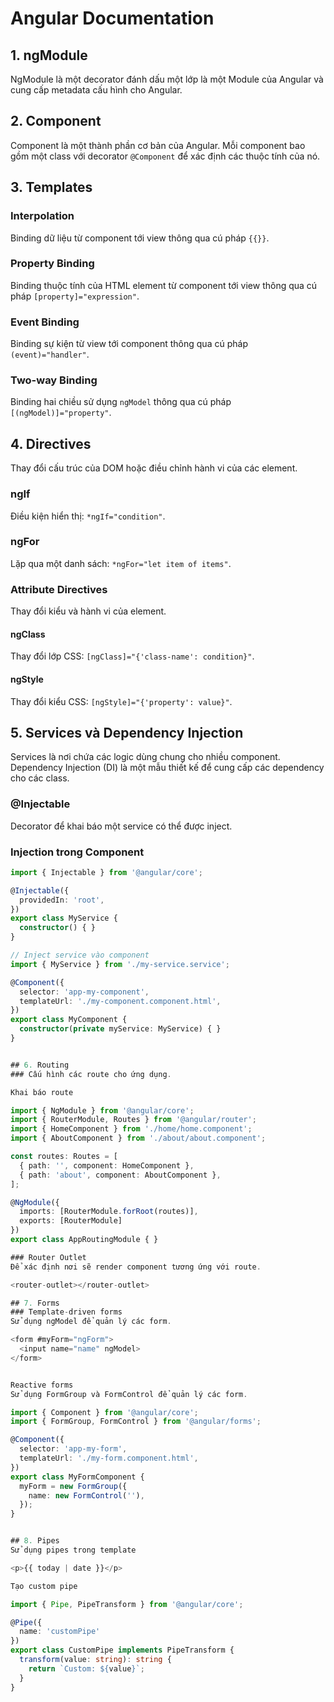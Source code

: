 # Angular Documentation

## 1. ngModule
NgModule là một decorator đánh dấu một lớp là một Module của Angular và cung cấp metadata cấu hình cho Angular.

## 2. Component
Component là một thành phần cơ bản của Angular. Mỗi component bao gồm một class với decorator `@Component` để xác định các thuộc tính của nó.

## 3. Templates
### Interpolation
Binding dữ liệu từ component tới view thông qua cú pháp `{{}}`.

### Property Binding
Binding thuộc tính của HTML element từ component tới view thông qua cú pháp `[property]="expression"`.

### Event Binding
Binding sự kiện từ view tới component thông qua cú pháp `(event)="handler"`.

### Two-way Binding
Binding hai chiều sử dụng `ngModel` thông qua cú pháp `[(ngModel)]="property"`.

## 4. Directives
Thay đổi cấu trúc của DOM hoặc điều chỉnh hành vi của các element.

### ngIf
Điều kiện hiển thị: `*ngIf="condition"`.

### ngFor
Lặp qua một danh sách: `*ngFor="let item of items"`.

### Attribute Directives
Thay đổi kiểu và hành vi của element.

#### ngClass
Thay đổi lớp CSS: `[ngClass]="{'class-name': condition}"`.

#### ngStyle
Thay đổi kiểu CSS: `[ngStyle]="{'property': value}"`.

## 5. Services và Dependency Injection
Services là nơi chứa các logic dùng chung cho nhiều component. Dependency Injection (DI) là một mẫu thiết kế để cung cấp các dependency cho các class.

### @Injectable
Decorator để khai báo một service có thể được inject.

### Injection trong Component
```typescript
import { Injectable } from '@angular/core';

@Injectable({
  providedIn: 'root',
})
export class MyService {
  constructor() { }
}

// Inject service vào component
import { MyService } from './my-service.service';

@Component({
  selector: 'app-my-component',
  templateUrl: './my-component.component.html',
})
export class MyComponent {
  constructor(private myService: MyService) { }
}


## 6. Routing
### Cấu hình các route cho ứng dụng.

Khai báo route

import { NgModule } from '@angular/core';
import { RouterModule, Routes } from '@angular/router';
import { HomeComponent } from './home/home.component';
import { AboutComponent } from './about/about.component';

const routes: Routes = [
  { path: '', component: HomeComponent },
  { path: 'about', component: AboutComponent },
];

@NgModule({
  imports: [RouterModule.forRoot(routes)],
  exports: [RouterModule]
})
export class AppRoutingModule { }

### Router Outlet
Để xác định nơi sẽ render component tương ứng với route.

<router-outlet></router-outlet>

## 7. Forms
### Template-driven forms
Sử dụng ngModel để quản lý các form.

<form #myForm="ngForm">
  <input name="name" ngModel>
</form>


Reactive forms
Sử dụng FormGroup và FormControl để quản lý các form.

import { Component } from '@angular/core';
import { FormGroup, FormControl } from '@angular/forms';

@Component({
  selector: 'app-my-form',
  templateUrl: './my-form.component.html',
})
export class MyFormComponent {
  myForm = new FormGroup({
    name: new FormControl(''),
  });
}


## 8. Pipes
Sử dụng pipes trong template

<p>{{ today | date }}</p>

Tạo custom pipe

import { Pipe, PipeTransform } from '@angular/core';

@Pipe({
  name: 'customPipe'
})
export class CustomPipe implements PipeTransform {
  transform(value: string): string {
    return `Custom: ${value}`;
  }
}

